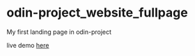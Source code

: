 # odin-project_website_fullpage
My first landing page in odin-project

live demo [here](https://abdelkrim-saouchi.github.io/odin-project_website_fullpage/)
